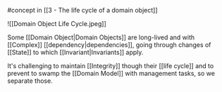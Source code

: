 #concept in [[3 - The life cycle of a domain object]]

![[Domain Object Life Cycle.jpeg]]
 
Some [[Domain Object|Domain Objects]] are long-lived and with [[Complex]] [[dependency|dependencies]], going through changes of [[State]] to which [[Invariant|Invariants]] apply.

It's challenging to maintain [[Integrity]] though their [[life cycle]] and to prevent to swamp the [[Domain Model]] with management tasks, so we separate those.